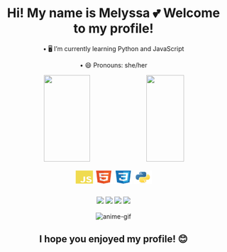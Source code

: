 <h1 align="center">Hi! My name is Melyssa 💕 Welcome to my profile!</h1>

<p align="center">• 🖥️ I’m currently learning Python and JavaScript</p>
<p align="center">• 😄 Pronouns: she/her</p>

<div align="center">
   <img width="45.5%" height="195px" src="https://github-readme-stats.vercel.app/api?username=dntfindmel&show_icons=true&theme=synthwave">
   <img width="41%" height="195px" src="https://github-readme-stats.vercel.app/api/top-langs/?username=dntfindmel&hide_progress=true&theme=synthwave">
</div>

<div style="display: inline_block" align="center"><br>
  <img align="center" alt="Mel-Js" height="30" width="40" src="https://raw.githubusercontent.com/devicons/devicon/master/icons/javascript/javascript-plain.svg">
  <img align="center" alt="Mel-HTML" height="30" width="40" src="https://raw.githubusercontent.com/devicons/devicon/master/icons/html5/html5-original.svg">
  <img align="center" alt="Mel-CSS" height="30" width="40" src="https://raw.githubusercontent.com/devicons/devicon/master/icons/css3/css3-original.svg">
  <img align="center" alt="Mel-Python" height="30" width="40" src="https://raw.githubusercontent.com/devicons/devicon/master/icons/python/python-original.svg">
</div>

##
 
<div align="center" class="mb2">
  <a href="https://instagram.com/dntfindmel" target="_blank"><img src="https://img.shields.io/badge/-Instagram-%23E4405F?style=for-the-badge&logo=instagram&logoColor=white" target="_blank"></a>
  <a href = "mailto:moyamelyssa@gmail.com"><img src="https://img.shields.io/badge/-Gmail-%23333?style=for-the-badge&logo=gmail&logoColor=white" target="_blank"></a>
  <a href="https://www.linkedin.com/in/melyssa-moya/" target="_blank"><img src="https://img.shields.io/badge/-LinkedIn-%230077B5?style=for-the-badge&logo=linkedin&logoColor=white" target="_blank"></a>
   	<a href="https://twitter.com/dntfindmel_" target="_blank"><img src="https://img.shields.io/badge/Twitter-1DA1F2?style=for-the-badge&logo=twitter&logoColor=white" target="_blank"></a>
</div>




<div align="center"><br>
<img alt="anime-gif" src="https://media.tenor.com/BJ-9w-MUVCMAAAAC/tis100-sad.gif&nbsp"><br>
</div>

  <h2 align="center">I hope you enjoyed my profile! 😊</h2>
